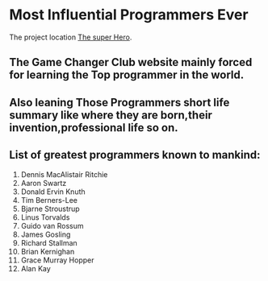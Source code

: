 # Most Influential Programmers Ever

The project location [The super Hero](https://github.com/facebook/create-react-app).

## The Game Changer Club website mainly forced for learning the Top programmer in the world.

## Also leaning Those Programmers short life summary like where they are born,their invention,professional life so on.

## List of greatest programmers known to mankind:

1. Dennis MacAlistair Ritchie
2. Aaron Swartz
3. Donald Ervin Knuth
4. Tim Berners-Lee
5. Bjarne Stroustrup
6. Linus Torvalds
7. Guido van Rossum
8. James Gosling
9. Richard Stallman
10. Brian Kernighan
11. Grace Murray Hopper
12. Alan Kay
